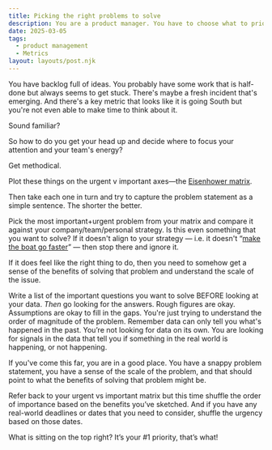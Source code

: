 ```yaml
---
title: Picking the right problems to solve
description: You are a product manager. You have to choose what to prioritise. What do you do?
date: 2025-03-05
tags:
  - product management
  - Metrics
layout: layouts/post.njk
---
```


You have backlog full of ideas. You probably have some work that is half-done but always seems to get stuck. There's maybe a fresh incident that's emerging. And there's a key metric that looks like it is going South but you're not even able to make time to think about it.

Sound familiar?

So how to do you get your head up and decide where to focus your attention and your team's energy?

Get methodical.

Plot these things on the urgent v important axes—the [Eisenhower matrix](https://en.wikipedia.org/wiki/Time_management#Eisenhower_method).

Then take each one in turn and try to capture the problem statement as a simple sentence. The shorter the better.

Pick the most important+urgent problem from your matrix and compare it against your company/team/personal strategy. Is this even something that you want to solve? If it doesn't align to your strategy — i.e. it doesn't “[make the boat go faster](https://www.youtube.com/watch?v=VlTfbGemGcM)” — then stop there and ignore it.

If it does feel like the right thing to do, then you need to somehow get a sense of the benefits of solving that problem and understand the scale of the issue.

Write a list of the important questions you want to solve BEFORE looking at your data. _Then_ go looking for the answers. Rough figures are okay. Assumptions are okay to fill in the gaps. You're just trying to understand the order of magnitude of the problem. Remember data can only tell you what's happened in the past. You’re not looking for data on its own. You are looking for signals in the data that tell you if something in the real world is happening, or not happening.

If you've come this far, you are in a good place. You have a snappy problem statement, you have a sense of the scale of the problem, and that should point to what the benefits of solving that problem might be.

Refer back to your urgent vs important matrix but this time shuffle the order of importance based on the benefits you’ve sketched. And if you have any real-world deadlines or dates that you need to consider, shuffle the urgency based on those dates.

What is sitting on the top right? It’s your #1 priority, that’s what!









